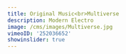 ```yaml
---
title: Original Music<br>Multiverse
description: Modern Electro
image: /cms/images/Multiverse.jpg
vimeoID: '252036652'
showinslider: true
---
```



